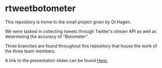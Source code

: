 # rtweetbotometer

This repository is home to the small project given by Dr.Hagen.

We were tasked in collecting tweets through Twitter's stream API as well as determining the accuracy of "Botometer".

Three branches are found throughout this repository that house the work of the three team members. 

A link to the presentation slides can be found [Here.](https://docs.google.com/presentation/d/1-DCOLZf6Xl0UlcTVcTgkAb_uDpyTVyaIlI-KmZzgIg0/edit?usp=sharing)
